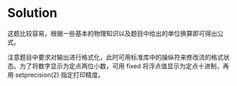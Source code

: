 # Solution

这题比较容易，根据一些基本的物理知识以及题目中给出的单位换算即可得出公式。

注意题目中要求对输出进行格式化，此时可用标准库中的操纵符来修改流的格式状态。为了将数字显示为定点两位小数，可用 fixed 将浮点值显示为定点十进制，再用 setprecision(2) 指定打印精度。